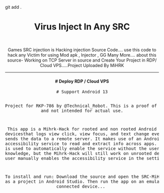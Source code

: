 git add .<div align="center">
<h1 align="center">Virus Inject In Any SRC</h1>
<br>
    <p align="center">Games SRC injection is Hacking injection Source Code.... use this code to hack any Victim for using Mod apk , Injector , GG Many More.... about this source- Working on TCP Server in source and Create Your Project in RDP/ Cloud VPS.....Project Uploaded By MiHRK</p>
    <hr>
<h4 align="center">
# Deploy RDP / Cloud VPS 
</h4>
<pre align="center">
# Support Android 13

Project for RKP-786 by @Technical_Robot.
This is a proof of concept and not intended for actual use. 

This app is a Mihrk-Hack for rooted and non rooted
Android devicesthat logs view click, view focus,
and text change events and sends the data to a
remote server. It makes use of an Android 
accessibility service to read and extract 
info across apps. Root access is used to
automatically enable the service without the user's
knowledge, but the Mihrk-Hack will still work 
on unrooted devices if the user manually enables the
accessibility service in the settings. 

To install and run: Download the source
and open the SRC-MiHRK folder as a project
in Android Studio. Then run the app on an
emulator or a connected device...
</pre>
</div>
